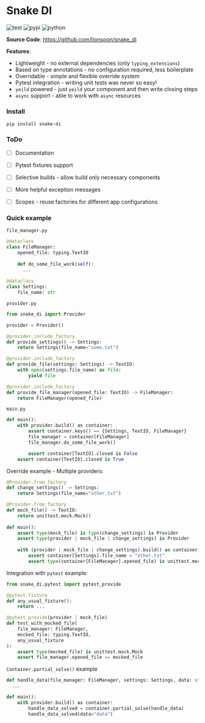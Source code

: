 # Snake DI
![test](https://github.com/lionsoon/snake_di/actions/workflows/nox-test.yml/badge.svg)
![pypi](https://img.shields.io/pypi/v/snake-di?color=%2334D058)
![python](https://img.shields.io/pypi/pyversions/snake-di.svg?color=%2334D058)

**Source Code**: https://github.com/lionsoon/snake_di  

**Features**:
* Lightweight - no external dependencies (only `typing_extensions`)
* Based on type annotations - no configuration required, less boilerplate
* Overridable - simple and flexible override system
* Pytest integration - writing unit tests was never so easy!
* `yeild` powered - just `yeild` your component and then write closing steps
* `async` support - able to work with `async` resources

### Install
```commandline
pip install snake-di
```

### ToDo
- [ ] Documentation
- [ ] Pytest fixtures support
- [ ] Selective builds - allow build only necessary components  
- [ ] More helpful exception messages  
- [ ] Scopes - reuse factories for different app configurations  


### Quick example
`file_manager.py`
```python
@dataclass
class FileManager:
    opened_file: typing.TextIO
    
    def do_some_file_work(self): 
      ...
    
@dataclass
class Settings:
    file_name: str
```
`provider.py`
```python
from snake_di import Provider

provider = Provider()

@provider.include_factory
def provide_settings() -> Settings:
    return Settings(file_name="some.txt")

@provider.include_factory
def provide_file(settings: Settings) -> TextIO:
    with open(settings.file_name) as file:
        yield file

@provider.include_factory
def provide_file_manager(opened_file: TextIO) -> FileManager:
    return FileManager(opened_file)
```
`main.py`
```python
def main():
    with provider.build() as container:
        assert container.keys() == {Settings, TextIO, FileManager}
        file_manager = container[FileManager]
        file_manager.do_some_file_work()

        assert container[TextIO].closed is False
    assert container[TextIO].closed is True
```
Override example - Multiple providers: 
```python
@Provider.from_factory
def change_settings() -> Settings:
    return Settings(file_name="other.txt")

@Provider.from_factory
def mock_file() -> TextIO:
    return unittest.mock.Mock()
    
def main():
    assert type(mock_file) is type(change_settings) is Provider
    assert type(provider | mock_file | change_settings) is Provider
    
    with (provider | mock_file | change_settings).build() as container:
        assert container[Settings].file_name = "other.txt"
        assert type(container[FileManager].opened_file) is unittest.mock.Mock
```
Integration with `pytest` example:
```python
from snake_di.pytest import pytest_provide

@pytest.fixture
def any_usual_fixture():
    return ...

@pytest_provide(provider | mock_file)
def test_with_mocked_file(
    file_manager: FileManager, 
    mocked_file: typing.TextIO, 
    any_usual_fixture
):
    assert type(mocked_file) is unittest.mock.Mock
    assert file_manager.opened_file == mocked_file
```
`Container.partial_solve()` example
```python
def handle_data(file_manager: FileManager, settings: Settings, data: str):
  ...

def main():
    with provider.build() as container:
        handle_data_solved = container.partial_solve(handle_data)
        handle_data_solved(data="data")
```

